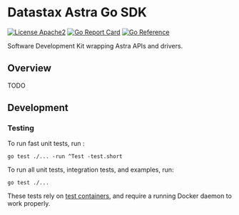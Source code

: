 # Datastax Astra Go SDK

[![License Apache2](https://img.shields.io/hexpm/l/plug.svg)](http://www.apache.org/licenses/LICENSE-2.0)
[![Go Report Card](https://goreportcard.com/badge/github.com/datastax-ext/astra-go-sdk)](https://goreportcard.com/report/github.com/datastax-ext/astra-go-sdk)
[![Go Reference](https://pkg.go.dev/badge/github.com/datastax-ext/astra-go-sdk.svg)](https://pkg.go.dev/github.com/datastax-ext/astra-go-sdk)

Software Development Kit wrapping Astra APIs and drivers.

## Overview

TODO

## Development 

### Testing

To run fast unit tests, run :
```shell
go test ./... -run ^Test -test.short
```

To run all unit tests, integration tests, and examples, run:
```shell
go test ./...
```

These tests rely on [test containers](https://golang.testcontainers.org/), and require a running Docker daemon to work properly.
